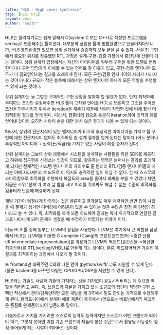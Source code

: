 ```yaml
---
title: "HLS - High Level Synthesis"
tags: [HLS, RTL]
layout: post
author: "Keith"
---
```


HLS는 알려지기로는 쉽게 말해서 C(system C 또는 C++)로 작성한 프로그램을 verilog로 변환해주는 툴이었다. 대부분의 상업용 툴이 통합환경으로 만들어지다보니까, HLS 통합환경만 있으면 상위 설계에서 검증까지 모두 끝을 낼 수 있다. 사실 칩 구현에서 중요한 위치를 점유했던 RTL 과정은 설계-구현-검증 과정에서 중간단계 산물이 되는 것이다. 상위 설계자 입장에서는 자신의 아이디어를 일부러 구현을 위한 모델로 변형한다거나 구현 담당자가 이해할 수 있는 언어로 갈 이유가 없고, 구현-검증 엔지니어 모두가 다 필요없어지는 결과를 초래하게 된다. 모든 구현/검증 엔지니어의 자리가 사라지는 것이 아니라 규모가 작은 블록에 대해서는 상위 엔지니어 하나가 모든 역할을 수행할 수 있게 되는 것이다. 

상위 설계자는 늘 그렇듯 구체적인 구현 상황을 알아야 할 필요가 없다. 단지 최적화에 부여하는 조건만 설정해주면 HLS 툴이 고차원 언어를 HDL로 변환하고 그것을 주어진 조건을 만족시키기 위해서 iteration을 해주기 때문에 사람이 작업한 것에 비해 훨씬 더 최적화된 결과를 얻게 된다. 따라서, 컴퓨터의 힘으로 충분히 iteration하여 최적의 해를 얻어낸 것이라 오히려 사람이 손을 대면 원치 않은 결과가 나올 수 있게 되는 것이다. 

따라서, 상위의 전문지식이 있는 엔지니어가 비교적 추상적인 아이디어를 가지고 칩 구현에 대한 전문지식이 없어도 최적화된 칩 설계 결과를 얻게 된다는 말이다 (어느 분야나 추상적인 아이디어 + 권력(돈/직급)을 가지고 있는 사람이 최종 승자가 된다).

상위 설계자는 그보다 상위 레벨에서 시스템을 설계하는 사람들을 위한 SDK를 제공하고 하위에 칩구현을 신경쓰는 입장이 되므로, 활동하는 영역은 늘어나는 결과를 초래하게 되지만 전체적인 시스템 엔지니어의 자리수도 줄 뿐더러 RTL/검증 엔지니어들의 자리는 아예 사라져버리게 되므로 이 역시도 충격적인 일이 아닐 수 없다. 한 때 스스로의 스마트함으로 최적화를 수행해서 복잡도와 area를 줄여서 쾌재를 부를 수 있었다 치면, 지금은 소위 '천재'가 여러 날 밤을 새고 머리를 쥐어짜도 해낼 수 없는 수준의 최적화를 컴퓨터가 단숨에 해결하게 된다. 

개발 기간이 엄청나게 단축되는 것은 물론이고 결과물도 매우 매력적인 반면 칩이 나왔을 때 문제가 생기면 디버깅에 어려움이 있을 수 있다는 것은 수많은 장점 중 단점의 하나라고 볼 수 있다. 즉, 최적화를 하게 되면 하드웨어 결과는 워낙 유기적으로 연결된 결과로 나타나게 되어 문제가 생겼을 때 수정하기 어렵다는 이야기 이다. 

이들 HLS 툴 중에 일부는 LLVM의 장점을 사용한다. LLVM은 여기에서 큰 역할을 담당해서 HLS는 LLVM을 이용한 C compiler (Clang)의 프론트앤드(언어->중간 산물(IR:intermediate representation))를 이용하고 LLVM의 백앤드(중간산물->머신별 최종산물)를 RTL(verilog/VHDL)로 만들게 되는 것이다. 물론, 하드웨어적인 기술은 이 결과를 최적화하는 과정에서 나오게 될 것이다. 

또 frontend만 바꿔주면 C외의 다른 언어 (python/swift/...)도 지원할 수 있게 된다 (물론 backend를 바꾸면 다양한 CPU/GPU/DSP를 지원할 수 있게 된다).

HLS라는 기술도 사람과 기술의 가치라는 것을 가차없이 강등시켜버리는 데 주요한 역할을 하리라고 본다. 즉, 브랜드와 자본을 가지고 있는 소규모의 집단이 적당한 구현 스펙만 작성해서 관리/감독만하면 모든 개발을 제 3국에서 말도 안되는 가격으로 수행해주게 된다. 캘리포니아에서 설계된 애플 제품이 중국에서 (앞으로는 베트남에서?) 매끄러운 품질로 완제품이 되어 납품되듯 말이다. 

기술자로서 가치를 가지려면 스스로의 능력도 능력이지만 스스로가 어떤 브랜드가 되어야 하고, 그렇지 못하면 이젠 기존 브랜드의 제품의 생산 수단으로서 활용될 가능성도 점점 줄어들게 되는 시절이 되어버린 것이다. 